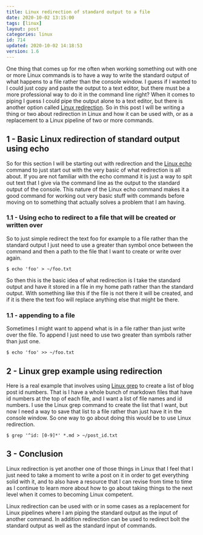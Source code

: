 ```yaml
---
title: Linux redirection of standard output to a file
date: 2020-10-02 13:15:00
tags: [linux]
layout: post
categories: linux
id: 714
updated: 2020-10-02 14:18:53
version: 1.6
---
```


One thing that comes up for me often when working something out with one or more Linux commands is to have a way to write the standard output of what happens to a file rather than the console window. I guess if I wanted to I could just copy and paste the output to a text editor, but there must be a more professional way to do it in the command line right? When it comes to piping I guess I could pipe the output alone to a text editor, but there is another option called [Linux redirection](https://en.wikipedia.org/wiki/Redirection_%28computing%29). So in this post I will be writing a thing or two about redirection in Linux and how it can be used with, or as a replacement to a Linux pipeline of two or more commands.

<!-- more -->

## 1 - Basic Linux redirection of standard output using echo

So for this section I will be starting out with redirection and the [Linux echo](/2019/08/15/linux-echo/) command to just start out with the very basic of what redirection is all about. If you are not familiar with the echo command it is just a way to spit out text that I give via the command line as the output to the standard output of the console. This nature of the Linux echo command makes it a good command for working out very basic stuff with commands before moving on to something that actually solves a problem that I am having.

### 1.1 - Using echo to redirect to a file that will be created or written over

So to just simple redirect the text foo for example to a file rather than the standard output I just need to use a greater than symbol once between the command and then a path to the file that I want to create or write over again.

```
$ echo 'foo' > ~/foo.txt
```

So then this is the basic idea of what redirection is I take the standard output and have it stored in a file in my home path rather than the standard output. With something like this if the file is not there it will be created, and if it is there the text foo will replace anything else that might be there.

### 1.1 - appending to a file

Sometimes I might want to append what is in a file rather than just write over the file. To append I just need to use two greater than symbols rather than just one.

```
$ echo 'foo' >> ~/foo.txt
```

## 2 - Linux grep example using redirection

Here is a real example that involves using [Linux grep](/2020/09/14/linux-grep/) to create a list of blog post id numbers. That is I have a whole bunch of markdown files that have id numbers at the top of each file, and I want a list of file names and id numbers. I use the Linux grep command to create the list that I want, but now I need a way to save that list to a file rather than just have it in the console window. So one way to go about doing this would be to use Linux redirection.

```
$ grep '^id: [0-9]*' *.md > ~/post_id.txt
```

## 3 - Conclusion

Linux redirection is yet another one of those things in Linux that I feel that I just need to take a moment to write a post on it in order to get everything solid with it, and to also have a resource that I can revise from time to time as I continue to learn more about how to go about taking things to the next level when it comes to becoming Linux competent. 

Linux redirection can be used with or in some cases as a replacement for Linux pipelines where I am piping the standard output as the input of another command. In addition redirection can be used to redirect bolt the standard output as well as the standard input of commands.
